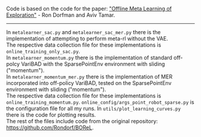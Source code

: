 Code is based on the code for the paper: ["Offline Meta Learning of Exploration"](https://arxiv.org/abs/2008.02598) - Ron Dorfman and Aviv Tamar.
___
In `metalearner_sac.py` and `metalearner_sac_mer.py` there is the implementation of attempting to perform meta-rl without the VAE.  
The respective data collection file for these implementations is `online_training_only_sac.py`.  
In `metalearner_momentum.py` there is the implementation of standard off-polcy VariBAD with the SparsePointEnv environment with sliding ("momentum").  
In `metalearner_momentum_mer.py` there is the implementation of MER incorporated into off-policy VariBAD, tested on the SparsePointEnv environment with sliding ("momentum").  
The respective data collection file for these implementations is `online_training_momentum.py`.
`online_config/args_point_robot_sparse.py` is the configuration file for all my runs.
In `utils/plot_learning_curves.py` there is the code for plotting results.  
The rest of the files include code from the original repository: https://github.com/Rondorf/BOReL.



